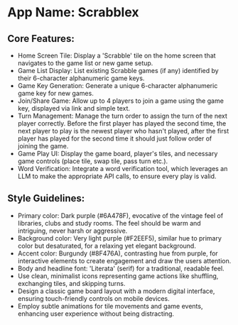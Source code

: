 # **App Name**: Scrabblex

## Core Features:

- Home Screen Tile: Display a 'Scrabble' tile on the home screen that navigates to the game list or new game setup.
- Game List Display: List existing Scrabble games (if any) identified by their 6-character alphanumeric game keys.
- Game Key Generation: Generate a unique 6-character alphanumeric game key for new games.
- Join/Share Game: Allow up to 4 players to join a game using the game key, displayed via link and simple text.
- Turn Management: Manage the turn order to assign the turn of the next player correctly. Before the first player has played the second time, the next player to play is the newest player who hasn't played, after the first player has played for the second time it should just follow order of joining the game.
- Game Play UI: Display the game board, player's tiles, and necessary game controls (place tile, swap tile, pass turn etc.).
- Word Verification: Integrate a word verification tool, which leverages an LLM to make the appropriate API calls, to ensure every play is valid.

## Style Guidelines:

- Primary color: Dark purple (#6A478F), evocative of the vintage feel of libraries, clubs and study rooms. The feel should be warm and intriguing, never harsh or aggressive.
- Background color: Very light purple (#F2EEF5), similar hue to primary color but desaturated, for a relaxing yet elegant background.
- Accent color: Burgundy (#8F476A), contrasting hue from purple, for interactive elements to create engagement and draw the users attention.
- Body and headline font: 'Literata' (serif) for a traditional, readable feel.
- Use clean, minimalist icons representing game actions like shuffling, exchanging tiles, and skipping turns.
- Design a classic game board layout with a modern digital interface, ensuring touch-friendly controls on mobile devices.
- Employ subtle animations for tile movements and game events, enhancing user experience without being distracting.